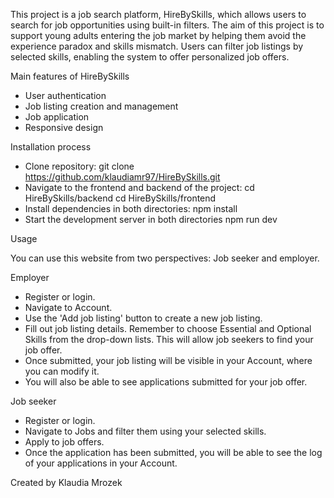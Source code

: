 This project is a job search platform, HireBySkills, which allows users to search for job opportunities using built-in filters. 
The aim of this project is to support young adults entering the job market by helping them avoid the experience paradox and skills mismatch. 
Users can filter job listings by selected skills, enabling the system to offer personalized job offers.

Main features of HireBySkills
- User authentication
- Job listing creation and management
- Job application
- Responsive design

Installation process
- Clone repository:
  git clone https://github.com/klaudiamr97/HireBySkills.git
- Navigate to the frontend and backend of the project:
  cd HireBySkills/backend
  cd HireBySkills/frontend
- Install dependencies in both directories:
npm install
- Start the development server in both directories
npm run dev

Usage

You can use this website from two perspectives: Job seeker and employer. 

Employer

- Register or login.
- Navigate to Account.
- Use the 'Add job listing' button to create a new job listing.
- Fill out job listing details. Remember to choose Essential and Optional Skills from the drop-down lists. This will allow job seekers to find your job offer.
- Once submitted, your job listing will be visible in your Account, where you can modify it.
- You will also be able to see applications submitted for your job offer.

Job seeker

- Register or login.
- Navigate to Jobs and filter them using your selected skills.
- Apply to job offers.
- Once the application has been submitted, you will be able to see the log of your applications in your Account.

Created by Klaudia Mrozek
